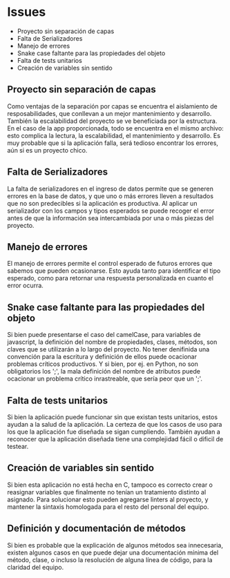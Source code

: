 

# Issues


 - Proyecto sin separación de capas
 - Falta de Serializadores
 - Manejo de errores
 - Snake case faltante para las propiedades del objeto
 - Falta de tests unitarios
 - Creación de variables sin sentido



## Proyecto sin separación de capas

Como ventajas de la separación por capas se encuentra el aislamiento de resposabilidades, que conllevan a un mejor mantenimiento y desarrollo.
También la escalabilidad del proyecto se ve beneficiada por la estructura.
En el caso de la app proporcionada, todo se encuentra en el mismo archivo:
esto complica la lectura, la escalabilidad, el mantenimiento y desarrollo.
Es muy probable que si la aplicación falla, será tedioso encontrar los errores, aún
si es un proyecto chico.

## Falta de Serializadores

La falta de serializadores en el ingreso de datos permite que se generen errores en la base de datos, y que uno o más errores lleven a resultados que no son predecibles si la aplicación es productiva.
Al aplicar un serializador con los campos y tipos esperados se puede recoger el error antes de que la información sea intercambiada por una o más piezas del proyecto.


## Manejo de errores

El manejo de errores permite el control esperado de futuros errores que sabemos que pueden ocasionarse. Esto ayuda tanto para identificar el tipo esperado, como para retornar una respuesta personalizada en cuanto el error ocurra.

## Snake case faltante para las propiedades del objeto

Si bien puede presentarse el caso del camelCase, para variables de javascript, la definición del nombre de propiedades, clases, métodos, son claves que se utilizarán a lo largo del proyecto. No tener denifinida una convención para la escritura y definición de ellos puede ocacionar problemas críticos productivos. Y si bien, por ej. en Python, no son obligatorios los ';', la mala definición del nombre de atributos puede ocacionar un problema crítico inrastreable, que sería peor que un ';'.

## Falta de tests unitarios

Si bien la aplicación puede funcionar sin que existan tests unitarios, estos ayudan a la salud de la aplicación. La certeza de que los casos de uso para los que la aplicación fue diseñada se sigan cumpliendo. También ayudan a reconocer que la aplicación diseñada tiene una complejidad fácil o dificil de testear.

## Creación de variables sin sentido

Si bien esta aplicación no está hecha en C, tampoco es correcto crear o reasignar variables que finalmente no tenían un tratamiento distinto al asignado. Para solucionar esto pueden agregarse linters al proyecto, y mantener la sintaxis homologada para el resto del personal del equipo.


## Definición y documentación de métodos

Si bien es probable que la explicación de algunos métodos sea innecesaria, existen algunos casos en que puede dejar una documentación mínima del método, clase, o incluso la resolución de alguna línea de código, para la claridad del equipo.
